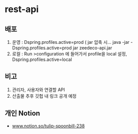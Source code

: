 # rest-api

## 배포
1. 운영 : Dspring.profiles.active=prod ( jar 압축 시... java -jar -Dspring.profiles.active=prod jar zeedeco-api.jar
2. 로컬 : Run >configuration 에 들어가서 profile을 local 설정, Dspring.profiles.active=local

## 비고
1. 관리자, 사용자와 연결할 API
2. 산출물 추후 깃헙 내 링크 공개 예정

## 개인 Notion
- www.notion.so/tulip-spoonbill-238 

